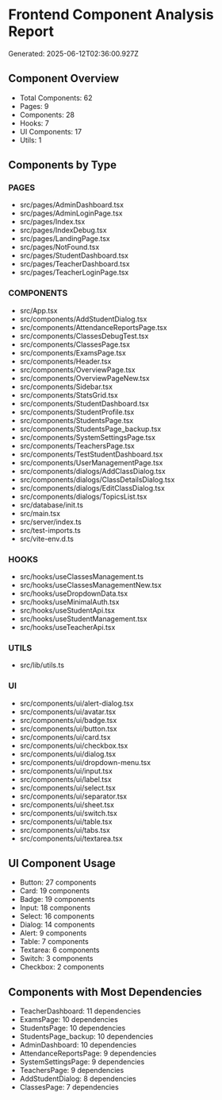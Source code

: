 # Frontend Component Analysis Report
Generated: 2025-06-12T02:36:00.927Z

## Component Overview
- Total Components: 62
- Pages: 9
- Components: 28
- Hooks: 7
- UI Components: 17
- Utils: 1

## Components by Type
### PAGES
- src/pages/AdminDashboard.tsx
- src/pages/AdminLoginPage.tsx
- src/pages/Index.tsx
- src/pages/IndexDebug.tsx
- src/pages/LandingPage.tsx
- src/pages/NotFound.tsx
- src/pages/StudentDashboard.tsx
- src/pages/TeacherDashboard.tsx
- src/pages/TeacherLoginPage.tsx

### COMPONENTS
- src/App.tsx
- src/components/AddStudentDialog.tsx
- src/components/AttendanceReportsPage.tsx
- src/components/ClassesDebugTest.tsx
- src/components/ClassesPage.tsx
- src/components/ExamsPage.tsx
- src/components/Header.tsx
- src/components/OverviewPage.tsx
- src/components/OverviewPageNew.tsx
- src/components/Sidebar.tsx
- src/components/StatsGrid.tsx
- src/components/StudentDashboard.tsx
- src/components/StudentProfile.tsx
- src/components/StudentsPage.tsx
- src/components/StudentsPage_backup.tsx
- src/components/SystemSettingsPage.tsx
- src/components/TeachersPage.tsx
- src/components/TestStudentDashboard.tsx
- src/components/UserManagementPage.tsx
- src/components/dialogs/AddClassDialog.tsx
- src/components/dialogs/ClassDetailsDialog.tsx
- src/components/dialogs/EditClassDialog.tsx
- src/components/dialogs/TopicsList.tsx
- src/database/init.ts
- src/main.tsx
- src/server/index.ts
- src/test-imports.ts
- src/vite-env.d.ts

### HOOKS
- src/hooks/useClassesManagement.ts
- src/hooks/useClassesManagementNew.tsx
- src/hooks/useDropdownData.tsx
- src/hooks/useMinimalAuth.tsx
- src/hooks/useStudentApi.tsx
- src/hooks/useStudentManagement.tsx
- src/hooks/useTeacherApi.tsx

### UTILS
- src/lib/utils.ts

### UI
- src/components/ui/alert-dialog.tsx
- src/components/ui/avatar.tsx
- src/components/ui/badge.tsx
- src/components/ui/button.tsx
- src/components/ui/card.tsx
- src/components/ui/checkbox.tsx
- src/components/ui/dialog.tsx
- src/components/ui/dropdown-menu.tsx
- src/components/ui/input.tsx
- src/components/ui/label.tsx
- src/components/ui/select.tsx
- src/components/ui/separator.tsx
- src/components/ui/sheet.tsx
- src/components/ui/switch.tsx
- src/components/ui/table.tsx
- src/components/ui/tabs.tsx
- src/components/ui/textarea.tsx

## UI Component Usage
- Button: 27 components
- Card: 19 components
- Badge: 19 components
- Input: 18 components
- Select: 16 components
- Dialog: 14 components
- Alert: 9 components
- Table: 7 components
- Textarea: 6 components
- Switch: 3 components
- Checkbox: 2 components

## Components with Most Dependencies
- TeacherDashboard: 11 dependencies
- ExamsPage: 10 dependencies
- StudentsPage: 10 dependencies
- StudentsPage_backup: 10 dependencies
- AdminDashboard: 10 dependencies
- AttendanceReportsPage: 9 dependencies
- SystemSettingsPage: 9 dependencies
- TeachersPage: 9 dependencies
- AddStudentDialog: 8 dependencies
- ClassesPage: 7 dependencies
